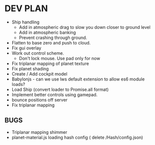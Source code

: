 # DEV PLAN


* Ship handling
  * Add in atmospheric drag to slow you down closer to ground level
  * Add in atmospheric banking
  * Prevent crashing through ground.
* Flatten to base zero and push to cloud.
* Fix gui overlay
* Work out control scheme.
  * Don't lock mouse. Use pad only for now
* Fix triplanar mapping of planet texture
* Fix planet shading
* Create / Add cockpit model
* Babylonjs - can we use lws default extension to allow es6 module loads? 
* Load Ship (convert loader to Promise.all format)
* Implement better controls using gamepad.
* bounce positions off server
* Fix triplanar mapping

## BUGS
* Triplanar mapping shimmer
* planet-material.js loading hash config ( delete /Hash/config.json)
